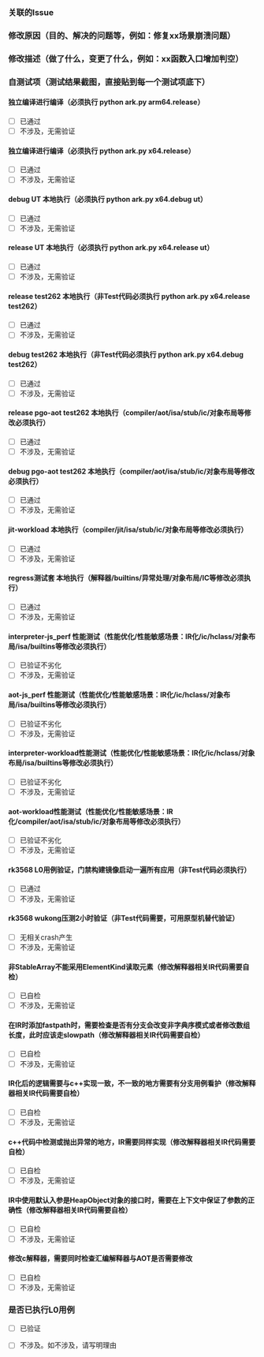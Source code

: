 ### 关联的Issue

### 修改原因（目的、解决的问题等，例如：修复xx场景崩溃问题）

### 修改描述（做了什么，变更了什么，例如：xx函数入口增加判空）

### 自测试项（测试结果截图，直接贴到每一个测试项底下）
#### 独立编译进行编译（必须执行 python ark.py arm64.release）
- [ ] 已通过
- [ ] 不涉及，无需验证
#### 独立编译进行编译（必须执行 python ark.py x64.release）
- [ ] 已通过
- [ ] 不涉及，无需验证
#### debug UT 本地执行（必须执行 python ark.py x64.debug ut）
- [ ] 已通过
- [ ] 不涉及，无需验证
#### release UT 本地执行（必须执行 python ark.py x64.release ut）
- [ ] 已通过 
- [ ] 不涉及，无需验证
#### release test262 本地执行（非Test代码必须执行 python ark.py x64.release test262）
- [ ] 已通过
- [ ] 不涉及，无需验证
#### debug test262 本地执行（非Test代码必须执行 python ark.py x64.debug test262）
- [ ] 已通过
- [ ] 不涉及，无需验证
#### release pgo-aot test262 本地执行（compiler/aot/isa/stub/ic/对象布局等修改必须执行）
- [ ] 已通过
- [ ] 不涉及，无需验证
#### debug pgo-aot test262 本地执行（compiler/aot/isa/stub/ic/对象布局等修改必须执行）
- [ ] 已通过
- [ ] 不涉及，无需验证
#### jit-workload 本地执行（compiler/jit/isa/stub/ic/对象布局等修改必须执行）
- [ ] 已通过
- [ ] 不涉及，无需验证
#### regress测试套 本地执行（解释器/builtins/异常处理/对象布局/IC等修改必须执行）
- [ ] 已通过
- [ ] 不涉及，无需验证
#### interpreter-js_perf 性能测试（性能优化/性能敏感场景：IR化/ic/hclass/对象布局/isa/builtins等修改必须执行）
- [ ] 已验证不劣化
- [ ] 不涉及，无需验证
#### aot-js_perf 性能测试（性能优化/性能敏感场景：IR化/ic/hclass/对象布局/isa/builtins等修改必须执行）
- [ ] 已验证不劣化
- [ ] 不涉及，无需验证
#### interpreter-workload性能测试（性能优化/性能敏感场景：IR化/ic/hclass/对象布局/isa/builtins等修改必须执行）
- [ ] 已验证不劣化
- [ ] 不涉及，无需验证
#### aot-workload性能测试（性能优化/性能敏感场景：IR化/compiler/aot/isa/stub/ic/对象布局等修改必须执行）
- [ ] 已验证不劣化
- [ ] 不涉及，无需验证
#### rk3568 L0用例验证，门禁构建镜像启动一遍所有应用（非Test代码必须执行）
- [ ] 已通过
- [ ] 不涉及，无需验证
#### rk3568 wukong压测2小时验证（非Test代码需要，可用原型机替代验证）
- [ ] 无相关crash产生
- [ ] 不涉及，无需验证
#### 非StableArray不能采用ElementKind读取元素（修改解释器相关IR代码需要自检）
- [ ] 已自检
- [ ] 不涉及，无需验证
#### 在IR时添加fastpath时，需要检查是否有分支会改变非字典序模式或者修改数组长度，此时应该走slowpath（修改解释器相关IR代码需要自检）
- [ ] 已自检
- [ ] 不涉及，无需验证
#### IR化后的逻辑需要与c++实现一致，不一致的地方需要有分支用例看护（修改解释器相关IR代码需要自检）
- [ ] 已自检
- [ ] 不涉及，无需验证
#### c++代码中检测或抛出异常的地方，IR需要同样实现（修改解释器相关IR代码需要自检）
- [ ] 已自检
- [ ] 不涉及，无需验证
#### IR中使用默认入参是HeapObject对象的接口时，需要在上下文中保证了参数的正确性（修改解释器相关IR代码需要自检）
- [ ] 已自检
- [ ] 不涉及，无需验证
#### 修改c解释器，需要同时检查汇编解释器与AOT是否需要修改
- [ ] 已自检
- [ ] 不涉及，无需验证

### 是否已执行L0用例
- [ ] 已验证
- [ ] 不涉及。如不涉及，请写明理由

